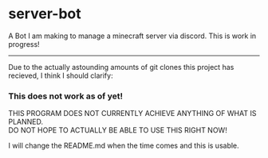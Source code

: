 # server-bot
A Bot I am making to manage a minecraft server via discord. 
This is work in progress!

---

Due to the actually astounding amounts of git clones this project has recieved, I think I should clarify:
### This does not work as of yet!  

THIS PROGRAM DOES NOT CURRENTLY ACHIEVE ANYTHING OF WHAT IS PLANNED.  
DO NOT HOPE TO ACTUALLY BE ABLE TO USE THIS RIGHT NOW!  

I will change the README.md when the time comes and this is usable.